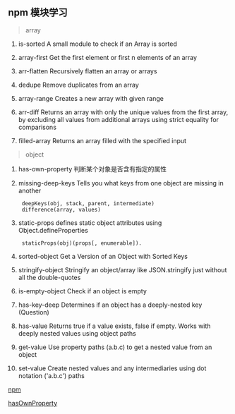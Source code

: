 ## npm 模块学习

> array

1. is-sorted A small module to check if an Array is sorted

2. array-first Get the first element or first n elements of an array

3. arr-flatten Recursively flatten an array or arrays

4. dedupe Remove duplicates from an array

5. array-range Creates a new array with given range

6. arr-diff Returns an array with only the unique values from the first array, by excluding all values from additional arrays using strict equality for comparisons

7. filled-array Returns an array filled with the specified input

> object

1. has-own-property 判断某个对象是否含有指定的属性

2. missing-deep-keys Tells you what keys from one object are missing in another

        deepKeys(obj, stack, parent, intermediate)
        difference(array, values)
        
3. static-props defines static object attributes using Object.defineProperties
        
        staticProps(obj)(props[, enumerable]).
        
4. sorted-object Get a Version of an Object with Sorted Keys

5. stringify-object Stringify an object/array like JSON.stringify just without all the double-quotes

6. is-empty-object Check if an object is empty

7. has-key-deep Determines if an object has a deeply-nested key (Question)

8. has-value Returns true if a value exists, false if empty. Works with deeply nested values using object paths

9. get-value Use property paths (a.b.c) to get a nested value from an object

10. set-value Create nested values and any intermediaries using dot notation ('a.b.c') paths



[npm](https://github.com/feng003/awesome-micro-npm-packages)

[hasOwnProperty](https://developer.mozilla.org/zh-CN/docs/Web/JavaScript/Reference/Global_Objects/Object/hasOwnProperty)